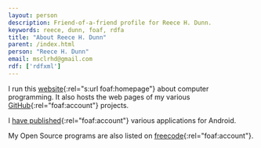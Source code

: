 ```yaml
---
layout: person
description: Friend-of-a-friend profile for Reece H. Dunn.
keywords: reece, dunn, foaf, rdfa
title: "About Reece H. Dunn"
parent: /index.html
person: "Reece H. Dunn"
email: msclrhd@gmail.com
rdf: ['rdfxml']
---
```


I run this [website](http://www.reecedunn.co.uk){:rel="s:url foaf:homepage"} about computer programming. It also hosts the web pages of my various [GitHub](https://github.com/rhdunn){:rel="foaf:account"} projects.

I [have published](https://play.google.com/store/apps/developer?id=Reece){:rel="foaf:account"} various applications for Android.

My Open Source programs are also listed on [freecode](https://freecode.com/users/msclrhd){:rel="foaf:account"}.
